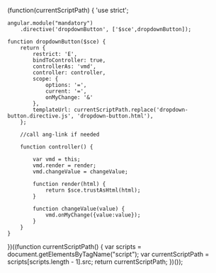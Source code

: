 (function(currentScriptPath) {
    'use strict';

    angular.module("mandatory")
        .directive('dropdownButton', ['$sce',dropdownButton]);

    function dropdownButton($sce) {
        return {
            restrict: 'E',
            bindToController: true,
            controllerAs: 'vmd',
            controller: controller,
            scope: {
                options: '=',
                current: '=',
                onMyChange: '&'
            },
            templateUrl: currentScriptPath.replace('dropdown-button.directive.js', 'dropdown-button.html'),
        };

        //call ang-link if needed

        function controller() {

            var vmd = this;
            vmd.render = render;
            vmd.changeValue = changeValue;

            function render(html) {
                return $sce.trustAsHtml(html);
            }

            function changeValue(value) {
                vmd.onMyChange({value:value});
            }
        }
    }
})((function currentScriptPath() {
    var scripts = document.getElementsByTagName("script");
    var currentScriptPath = scripts[scripts.length - 1].src;
    return currentScriptPath;
})());
